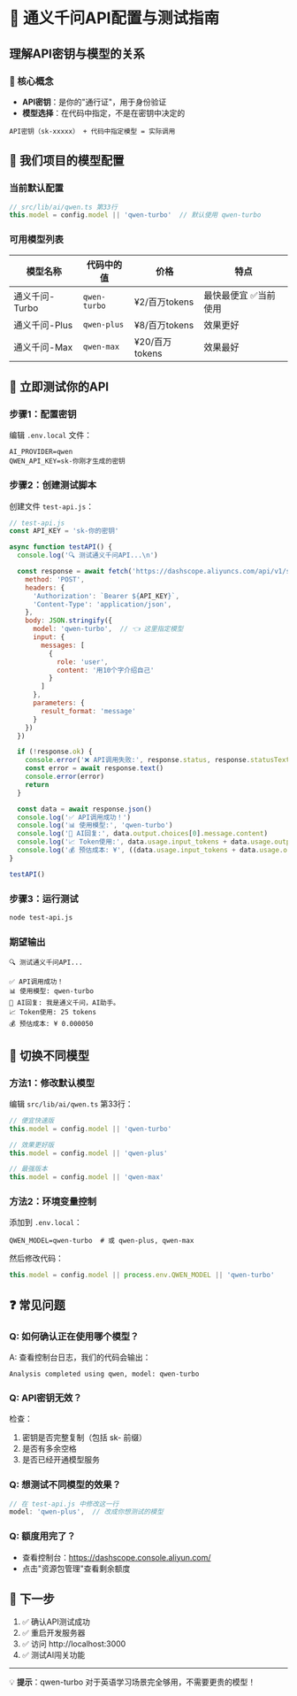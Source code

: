 # 🎯 通义千问API配置与测试指南

## 理解API密钥与模型的关系

### 📌 核心概念
- **API密钥**：是你的"通行证"，用于身份验证
- **模型选择**：在代码中指定，不是在密钥中决定的

```
API密钥（sk-xxxxx） + 代码中指定模型 = 实际调用
```

## 🔧 我们项目的模型配置

### 当前默认配置
```javascript
// src/lib/ai/qwen.ts 第33行
this.model = config.model || 'qwen-turbo'  // 默认使用 qwen-turbo
```

### 可用模型列表
| 模型名称 | 代码中的值 | 价格 | 特点 |
|---------|-----------|------|------|
| 通义千问-Turbo | `qwen-turbo` | ¥2/百万tokens | 最快最便宜 ✅当前使用 |
| 通义千问-Plus | `qwen-plus` | ¥8/百万tokens | 效果更好 |
| 通义千问-Max | `qwen-max` | ¥20/百万tokens | 效果最好 |

## 📝 立即测试你的API

### 步骤1：配置密钥
编辑 `.env.local` 文件：
```env
AI_PROVIDER=qwen
QWEN_API_KEY=sk-你刚才生成的密钥
```

### 步骤2：创建测试脚本
创建文件 `test-api.js`：
```javascript
// test-api.js
const API_KEY = 'sk-你的密钥'

async function testAPI() {
  console.log('🔍 测试通义千问API...\n')

  const response = await fetch('https://dashscope.aliyuncs.com/api/v1/services/aigc/text-generation/generation', {
    method: 'POST',
    headers: {
      'Authorization': `Bearer ${API_KEY}`,
      'Content-Type': 'application/json',
    },
    body: JSON.stringify({
      model: 'qwen-turbo',  // 👈 这里指定模型
      input: {
        messages: [
          {
            role: 'user',
            content: '用10个字介绍自己'
          }
        ]
      },
      parameters: {
        result_format: 'message'
      }
    })
  })

  if (!response.ok) {
    console.error('❌ API调用失败:', response.status, response.statusText)
    const error = await response.text()
    console.error(error)
    return
  }

  const data = await response.json()
  console.log('✅ API调用成功！')
  console.log('📊 使用模型:', 'qwen-turbo')
  console.log('💬 AI回复:', data.output.choices[0].message.content)
  console.log('📈 Token使用:', data.usage.input_tokens + data.usage.output_tokens, 'tokens')
  console.log('💰 预估成本: ¥', ((data.usage.input_tokens + data.usage.output_tokens) * 0.000002).toFixed(6))
}

testAPI()
```

### 步骤3：运行测试
```bash
node test-api.js
```

### 期望输出
```
🔍 测试通义千问API...

✅ API调用成功！
📊 使用模型: qwen-turbo
💬 AI回复: 我是通义千问，AI助手。
📈 Token使用: 25 tokens
💰 预估成本: ¥ 0.000050
```

## 🔄 切换不同模型

### 方法1：修改默认模型
编辑 `src/lib/ai/qwen.ts` 第33行：
```javascript
// 便宜快速版
this.model = config.model || 'qwen-turbo'

// 效果更好版
this.model = config.model || 'qwen-plus'

// 最强版本
this.model = config.model || 'qwen-max'
```

### 方法2：环境变量控制
添加到 `.env.local`：
```env
QWEN_MODEL=qwen-turbo  # 或 qwen-plus, qwen-max
```

然后修改代码：
```javascript
this.model = config.model || process.env.QWEN_MODEL || 'qwen-turbo'
```

## ❓ 常见问题

### Q: 如何确认正在使用哪个模型？
A: 查看控制台日志，我们的代码会输出：
```
Analysis completed using qwen, model: qwen-turbo
```

### Q: API密钥无效？
检查：
1. 密钥是否完整复制（包括 sk- 前缀）
2. 是否有多余空格
3. 是否已经开通模型服务

### Q: 想测试不同模型的效果？
```javascript
// 在 test-api.js 中修改这一行
model: 'qwen-plus',  // 改成你想测试的模型
```

### Q: 额度用完了？
- 查看控制台：https://dashscope.console.aliyun.com/
- 点击"资源包管理"查看剩余额度

## 🚀 下一步

1. ✅ 确认API测试成功
2. ✅ 重启开发服务器
3. ✅ 访问 http://localhost:3000
4. ✅ 测试AI闯关功能

---

💡 **提示**：qwen-turbo 对于英语学习场景完全够用，不需要更贵的模型！